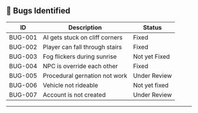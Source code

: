 ## 🐞 Bugs Identified

| ID   | Description                           | Status      |
|------|---------------------------------------|-------------|
| BUG-001 | AI gets stuck on cliff corners     | Fixed       |
| BUG-002 | Player can fall through stairs     | Fixed       |
| BUG-003 | Fog flickers during sunrise        | Not yet Fixed |
| BUG-004 | NPC is override each other       | Fixed |
| BUG-005 |Procedural gernation not work       | Under Review |
| BUG-006 | Vehicle not rideable | Not yet fixed |
| BUG-007 | Account is not created       | Under Review |

---
